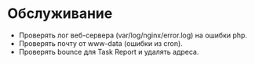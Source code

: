 Обслуживание
============

* Проверять лог веб-сервера (var/log/nginx/error.log) на ошибки php.
* Проверять почту от www-data (ошибки из cron).
* Проверять bounce для Task Report и удалять адреса.
